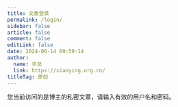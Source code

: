 ```yaml
---
title: 文章登录
permalink: /login/
sidebar: false
article: false
comment: false
editLink: false
date: 2024-06-14 09:59:14
author: 
  name: 华总
  link: https://xiaoying.org.cn/
titleTag: 原创
---
```


您当前访问的是博主的私密文章，请输入有效的用户名和密码。

<ClientOnly>
  <Login/>
</ClientOnly>
